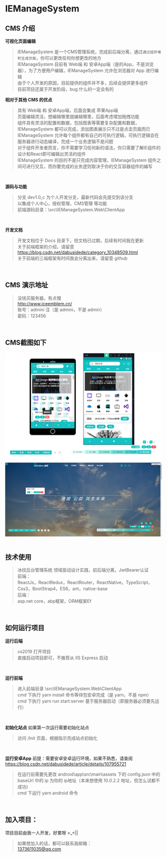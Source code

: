 IEManageSystem
=============
## CMS 介绍
**可视化页面编辑**
> IEManageSystem 是一个CMS管理系统，完成前后端分离，通过`通过组件堆积生成页面`，你可以更改任何你想更改的地方<br>
> IEManageSystem 目前有 Web端 和 安卓App端（是的App，不是浏览器），为了方便用户编辑，IEManageSystem 允许在浏览器对 App 进行编辑<br>
> 由于个人开发的原因，目前提供的组件并不多，后续会提供更多组件<br>
> 目前项目还属于开发阶段，bug 什么的一定会有的<br>

**相对于其他 CMS 的优点**
> 具有 Web端 和 安卓App端，后面会集成 苹果App端<br>
> 页面编辑灵活，想编辑哪里就编辑哪里，后面考虑增加拖拽功能<br>
> 组件具有灵活的配置和数据，包括图表等需要复杂配置和数据，IEManageSystem 都可以完成，添加图表展示只不过是点击页面而已<br>
> IEManageSystem 允许每个组件都有自己的可执行逻辑，可执行逻辑会在服务器进行动态编译，完成一个业务逻辑不是问题<br>
> 对于组件开发者而言，你不需要学习任何新的语法，你只需要了解IE组件的设计和React即可编辑出灵活的组件<br>
> IEManageSystem 的目的不是只完成内容管理，IEManageSystem 组件之间可进行交互，而你要完成的业务逻则取决于你的交互容器组件的编写<br>
<br>

**源码与功能**
> 分支 dev1.0_c 为个人开发分支，最新代码会先提交到该分支<br>
> 以集成个人中心，授权管理，CMS管理 等功能<br>
> 前端源码目录：\src\IEManageSystem.Web\ClientApp<br>

<br>

**开发文档**
> 开发文档位于 Docs 目录下，但文档已过期，后续有时间我在更新 <br>
> 关于前端框架的介绍，请留意 https://blog.csdn.net/dabusidede/category_10348509.html <br>
> 关于前端的三端框架有时间我会分离出来，请留意 github <br>
<br>

## CMS 演示地址
> 没钱买服务器，有点慢<br>
> http://www.iceemblem.cn/<br>
> 账号：admini  注（是 admini，不是 admin）<br>
> 密码：123456<br>
<br>

## CMS截图如下
![image](img/show1.png)<br>
![image](img/show2.png)<br>
<br>

## 技术使用
> 冰纹后台管理系统 领域驱动设计实践，前后端分离，JwtBearer认证<br>
前端：<br>
> ReactJs，ReactRedux，ReactRouter，ReactNative，TypeScript，Css3，BootStrap4，ES6，ant，native-base<br>
后端：<br>
> asp.net core，abp框架，ORM框架Ef<br>
<br>

## 如何运行项目
**运行后端**
> vs2019 打开项目<br>
> 直接启动项目即可，不推荐从 IIS Express 启动<br>
<br>

**运行前端**
> 进入前端目录 \src\IEManageSystem.Web\ClientApp<br>
> cmd 下执行 yarn install 命令等待包安卓完成（是 yarn，不是 npm）<br>
> cmd 下执行 yarn run start:server 基于服务器启动（即服务器必须要先运行）<br>
<br>

**初始化站点**
如果第一次运行需要初始化站点 <br>
> 访问 /Init 页面，根据指示完成站点初始化 <br>
<br>

**运行安卓App**
前提：需要安卓安卓运行环境，如果不熟悉，请查阅 https://blog.csdn.net/dabusidede/article/details/107955721 <br>
> 在运行前需要先更改 android\app\src\main\assets 下的 config.json 中的 baseUrl 中的 ip 为你的 ip地址（本来想使用 10.0.2.2 地址，但怎么试都不成功）<br>
> cmd 下运行 yarn android 命令<br>
<br>

## 加入项目：
项目目前由我一人开发，好累呀 >_<|| <br>
> 如果想加入的话，都可以联系我邮箱：<br>
> 1373611035@qq.com<br>
<br>
